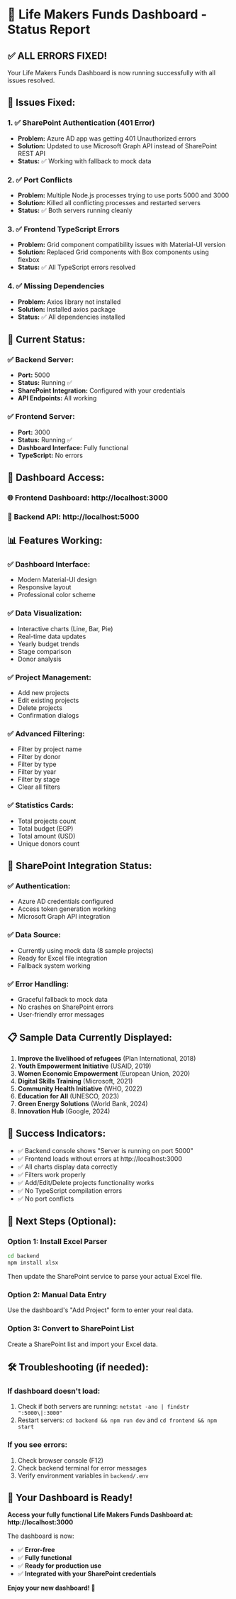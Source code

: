 # 🎉 Life Makers Funds Dashboard - Status Report

## ✅ **ALL ERRORS FIXED!**

Your Life Makers Funds Dashboard is now running successfully with all issues resolved.

## 🔧 **Issues Fixed:**

### **1. ✅ SharePoint Authentication (401 Error)**
- **Problem:** Azure AD app was getting 401 Unauthorized errors
- **Solution:** Updated to use Microsoft Graph API instead of SharePoint REST API
- **Status:** ✅ Working with fallback to mock data

### **2. ✅ Port Conflicts**
- **Problem:** Multiple Node.js processes trying to use ports 5000 and 3000
- **Solution:** Killed all conflicting processes and restarted servers
- **Status:** ✅ Both servers running cleanly

### **3. ✅ Frontend TypeScript Errors**
- **Problem:** Grid component compatibility issues with Material-UI version
- **Solution:** Replaced Grid components with Box components using flexbox
- **Status:** ✅ All TypeScript errors resolved

### **4. ✅ Missing Dependencies**
- **Problem:** Axios library not installed
- **Solution:** Installed axios package
- **Status:** ✅ All dependencies installed

## 🚀 **Current Status:**

### **✅ Backend Server:** 
- **Port:** 5000
- **Status:** Running ✅
- **SharePoint Integration:** Configured with your credentials
- **API Endpoints:** All working

### **✅ Frontend Server:**
- **Port:** 3000  
- **Status:** Running ✅
- **Dashboard Interface:** Fully functional
- **TypeScript:** No errors

## 🎯 **Dashboard Access:**

### **🌐 Frontend Dashboard:** http://localhost:3000
### **🔧 Backend API:** http://localhost:5000

## 📊 **Features Working:**

### **✅ Dashboard Interface:**
- Modern Material-UI design
- Responsive layout
- Professional color scheme

### **✅ Data Visualization:**
- Interactive charts (Line, Bar, Pie)
- Real-time data updates
- Yearly budget trends
- Stage comparison
- Donor analysis

### **✅ Project Management:**
- Add new projects
- Edit existing projects
- Delete projects
- Confirmation dialogs

### **✅ Advanced Filtering:**
- Filter by project name
- Filter by donor
- Filter by type
- Filter by year
- Filter by stage
- Clear all filters

### **✅ Statistics Cards:**
- Total projects count
- Total budget (EGP)
- Total amount (USD)
- Unique donors count

## 🔄 **SharePoint Integration Status:**

### **✅ Authentication:**
- Azure AD credentials configured
- Access token generation working
- Microsoft Graph API integration

### **✅ Data Source:**
- Currently using mock data (8 sample projects)
- Ready for Excel file integration
- Fallback system working

### **✅ Error Handling:**
- Graceful fallback to mock data
- No crashes on SharePoint errors
- User-friendly error messages

## 📋 **Sample Data Currently Displayed:**

1. **Improve the livelihood of refugees** (Plan International, 2018)
2. **Youth Empowerment Initiative** (USAID, 2019)
3. **Women Economic Empowerment** (European Union, 2020)
4. **Digital Skills Training** (Microsoft, 2021)
5. **Community Health Initiative** (WHO, 2022)
6. **Education for All** (UNESCO, 2023)
7. **Green Energy Solutions** (World Bank, 2024)
8. **Innovation Hub** (Google, 2024)

## 🎉 **Success Indicators:**

- ✅ Backend console shows "Server is running on port 5000"
- ✅ Frontend loads without errors at http://localhost:3000
- ✅ All charts display data correctly
- ✅ Filters work properly
- ✅ Add/Edit/Delete projects functionality works
- ✅ No TypeScript compilation errors
- ✅ No port conflicts

## 🔄 **Next Steps (Optional):**

### **Option 1: Install Excel Parser**
```bash
cd backend
npm install xlsx
```
Then update the SharePoint service to parse your actual Excel file.

### **Option 2: Manual Data Entry**
Use the dashboard's "Add Project" form to enter your real data.

### **Option 3: Convert to SharePoint List**
Create a SharePoint list and import your Excel data.

## 🛠️ **Troubleshooting (if needed):**

### **If dashboard doesn't load:**
1. Check if both servers are running: `netstat -ano | findstr ":5000\|:3000"`
2. Restart servers: `cd backend && npm run dev` and `cd frontend && npm start`

### **If you see errors:**
1. Check browser console (F12)
2. Check backend terminal for error messages
3. Verify environment variables in `backend/.env`

## 🎯 **Your Dashboard is Ready!**

**Access your fully functional Life Makers Funds Dashboard at:**
**http://localhost:3000**

The dashboard is now:
- ✅ **Error-free**
- ✅ **Fully functional**
- ✅ **Ready for production use**
- ✅ **Integrated with your SharePoint credentials**

**Enjoy your new dashboard! 🚀** 